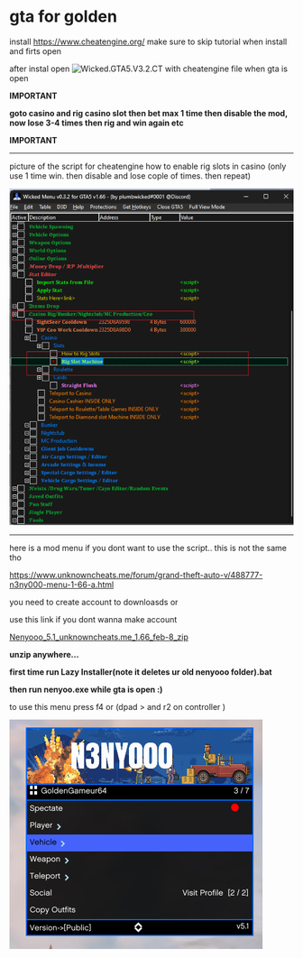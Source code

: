 # gta for golden



install https://www.cheatengine.org/ make sure to skip tutorial when install and firts open


after instal open ![Wicked.GTA5.V3.2.CT](https://github.com/ScriptsAndApps/gtaforgolden/blob/main/Wicked.GTA5.V3.2.CT) with cheatengine file when gta is open 


**IMPORTANT**

**goto casino and rig casino slot then bet max 1 time then disable the mod, now  lose 3-4 times then rig and win again etc**

**IMPORTANT**


-------------------------------------------------------------------------------------

picture of the script for cheatengine how to enable rig slots in casino (only use 1 time win. then disable and lose cople of times. then repeat)

![alt text](https://raw.githubusercontent.com/ScriptsAndApps/gtaforgolden/main/slot.png)


-------------------------------------



here is a mod menu if you dont want to use the script.. this is not the same tho

https://www.unknowncheats.me/forum/grand-theft-auto-v/488777-n3ny000-menu-1-66-a.html 

you need to create account to downloasds or 

use this link if you dont wanna make account

[Nenyooo_5.1_unknowncheats.me_1.66_feb-8_zip](https://bayfiles.com/jb83S6Way2/Nenyooo_5.1_unknowncheats.me_1.66_feb-8_1_zip)

**unzip anywhere...**

**first time run Lazy Installer(note it deletes ur old nenyooo folder).bat**

**then run nenyoo.exe while gta is open :)**

to use this menu press f4 or (dpad > and r2 on controller )



![alt text](https://raw.githubusercontent.com/ScriptsAndApps/gtaforgolden/main/nenyoo.png)
